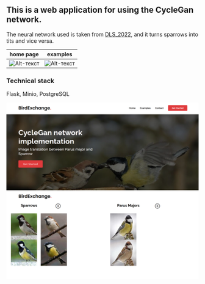 ## This is a web application for using the CycleGan network.
The neural network used is taken from <a href="https://github.com/vladimirprotsenko/DLS_project_2022">DLS_2022</a>, and it turns sparrows into tits and vice versa.

home page|examples
:-:|:-:
![Alt-текст](https://github.com/bird-exchange/.github/profile/background.png?raw=true) | ![Alt-текст](https://github.com/bird-exchange/.github/profile/example.png?raw=true)

### Technical stack
Flask, Minio, PostgreSQL

<kbd>
<img src="profile/background.png"> 
</kbd>

<kbd>
<img src="profile/example.png">
</kbd>


